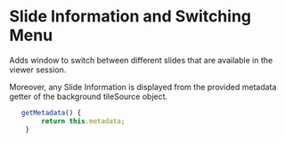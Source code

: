 # Slide Information and Switching Menu

Adds window to switch between different slides that are available in the viewer
session.


Moreover, any Slide Information is displayed from the provided metadata getter of the background
tileSource object.

``````js
   getMetadata() {
        return this.metadata;
    }
``````